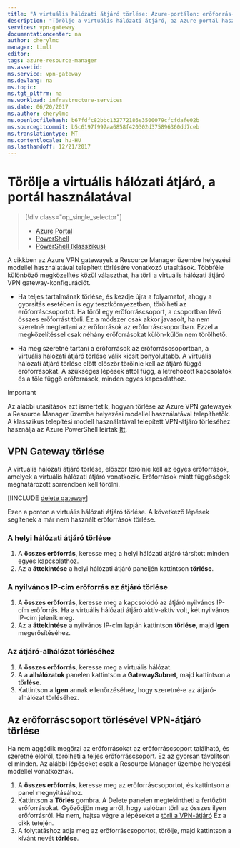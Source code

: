 ```yaml
---
title: "A virtuális hálózati átjáró törlése: Azure-portálon: erőforrás-kezelő |} Microsoft Docs"
description: "Törölje a virtuális hálózati átjáró, az Azure portál használatával a Resource Manager üzembe helyezési modellben."
services: vpn-gateway
documentationcenter: na
author: cherylmc
manager: timlt
editor: 
tags: azure-resource-manager
ms.assetid: 
ms.service: vpn-gateway
ms.devlang: na
ms.topic: 
ms.tgt_pltfrm: na
ms.workload: infrastructure-services
ms.date: 06/20/2017
ms.author: cherylmc
ms.openlocfilehash: b67fdfc82bbc132772186e3500079cfcfdafe02b
ms.sourcegitcommit: b5c6197f997aa6858f420302d375896360dd7ceb
ms.translationtype: MT
ms.contentlocale: hu-HU
ms.lasthandoff: 12/21/2017
---
```

# <a name="delete-a-virtual-network-gateway-using-the-portal"></a>Törölje a virtuális hálózati átjáró, a portál használatával

> [!div class="op_single_selector"]
> * [Azure Portal](vpn-gateway-delete-vnet-gateway-portal.md)
> * [PowerShell](vpn-gateway-delete-vnet-gateway-powershell.md)
> * [PowerShell (klasszikus)](vpn-gateway-delete-vnet-gateway-classic-powershell.md)

A cikkben az Azure VPN gatewayek a Resource Manager üzembe helyezési modellel használatával telepített törlésére vonatkozó utasítások. Többféle különböző megközelítés közül választhat, ha törli a virtuális hálózati átjáró VPN gateway-konfigurációt.

- Ha teljes tartalmának törlése, és kezdje újra a folyamatot, ahogy a gyorsítás esetében is egy tesztkörnyezetben, törölheti az erőforráscsoportot. Ha töröl egy erőforráscsoport, a csoportban lévő összes erőforrást törli. Ez a módszer csak akkor javasolt, ha nem szeretné megtartani az erőforrások az erőforráscsoportban. Ezzel a megközelítéssel csak néhány erőforrásokat külön-külön nem törölhető.

- Ha meg szeretné tartani a erőforrások az erőforráscsoportban, a virtuális hálózati átjáró törlése válik kicsit bonyolultabb. A virtuális hálózati átjáró törlése előtt először törölnie kell az átjáró függő erőforrásokat. A szükséges lépések attól függ, a létrehozott kapcsolatok és a tőle függő erőforrások, minden egyes kapcsolathoz.

> [!IMPORTANT]
> Az alábbi utasítások azt ismertetik, hogyan törlése az Azure VPN gatewayek a Resource Manager üzembe helyezési modellel használatával telepíthetők. A klasszikus telepítési modell használatával telepített VPN-átjáró törléséhez használja az Azure PowerShell leírtak [Itt](vpn-gateway-delete-vnet-gateway-classic-powershell.md).


## <a name="delete-a-vpn-gateway"></a>VPN Gateway törlése

A virtuális hálózati átjáró törlése, először törölnie kell az egyes erőforrások, amelyek a virtuális hálózati átjáró vonatkozik. Erőforrások miatt függőségek meghatározott sorrendben kell törölni.

[!INCLUDE [delete gateway](../../includes/vpn-gateway-delete-vnet-gateway-portal-include.md)]

Ezen a ponton a virtuális hálózati átjáró törlése. A következő lépések segítenek a már nem használt erőforrások törlése.

### <a name="to-delete-the-local-network-gateway"></a>A helyi hálózati átjáró törlése

1. A **összes erőforrás**, keresse meg a helyi hálózati átjáró társított minden egyes kapcsolathoz.
2. Az a **áttekintése** a helyi hálózati átjáró paneljén kattintson **törlése**.

### <a name="to-delete-the-public-ip-address-resource-for-the-gateway"></a>A nyilvános IP-cím erőforrás az átjáró törlése

1. A **összes erőforrás**, keresse meg a kapcsolódó az átjáró nyilvános IP-cím erőforrás. Ha a virtuális hálózati átjáró aktív-aktív volt, két nyilvános IP-cím jelenik meg. 
2. Az a **áttekintése** a nyilvános IP-cím lapján kattintson **törlése**, majd **Igen** megerősítéséhez.

### <a name="to-delete-the-gateway-subnet"></a>Az átjáró-alhálózat törléséhez

1. A **összes erőforrás**, keresse meg a virtuális hálózat. 
2. A a **alhálózatok** panelen kattintson a **GatewaySubnet**, majd kattintson a **törlése**. 
3. Kattintson a **Igen** annak ellenőrzéséhez, hogy szeretné-e az átjáró-alhálózat törléséhez.

## <a name="deleterg"></a>Az erőforráscsoport törlésével VPN-átjáró törlése

Ha nem aggódik megőrzi az erőforrásokat az erőforráscsoport található, és szeretné elölről, törölheti a teljes erőforráscsoport. Ez az gyorsan távolítson el minden. Az alábbi lépéseket csak a Resource Manager üzembe helyezési modellel vonatkoznak.

1. A **összes erőforrás**, keresse meg az erőforráscsoportot, és kattintson a panel megnyitásához.
2. Kattintson a **Törlés** gombra. A Delete panelen megtekintheti a fertőzött erőforrásokat. Győződjön meg arról, hogy valóban törli az összes ilyen erőforrásról. Ha nem, hajtsa végre a lépéseket a [törli a VPN-átjáró](#deletegw) Ez a cikk tetején.
3. A folytatáshoz adja meg az erőforráscsoportot, törölje, majd kattintson a kívánt nevét **törlése**.
